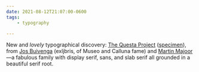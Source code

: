 ```yaml
---
date: 2021-08-12T21:07:00-0600
tags:
    - typography

---
```


New and *lovely* typographical discovery: [The Questa Project][font] ([specimen][spec]), from [Jos Buivenga][jb] (exljbris, of Museo and Calluna fame) and [Martin Majoor][mm]—a fabulous family with display serif, sans, and slab serif all grounded in a beautiful serif root.

[font]: https://www.fontspring.com/fonts/the-questa-project/questa-complete
[spec]: https://www.fontspring.com/tools/asset/1h6645c3nuvb2kvf5qufky9voawfc8a3/the_questa_project_specimen_10_2016.pdf
[jb]: https://www.exljbris.com
[mm]: https://www.martinmajoor.com